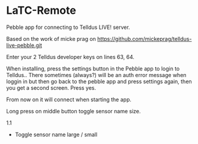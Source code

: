 LaTC-Remote
===========

Pebble app for connecting to Telldus LIVE! server.

Based on the work of micke prag  on https://github.com/mickeprag/telldus-live-pebble.git

Enter your 2 Telldus developer keys on lines 63, 64.

When installing, press the settings button in the Pebble app to login to Telldus..
There sometimes (always?) will be an auth error message when loggin in but then go back to the pebble app and press settings again, then you get a second screen. Press yes.

From now on it will connect when starting the app.

Long press on middle button toggle sensor name size.

1.1 
- Toggle sensor name large / small
